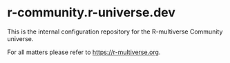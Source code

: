 # r-community.r-universe.dev

This is the internal configuration repository for the R-multiverse Community universe.

For all matters please refer to <https://r-multiverse.org>.
